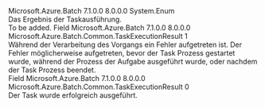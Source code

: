 <Type Name="TaskExecutionResult" FullName="Microsoft.Azure.Batch.Common.TaskExecutionResult">
  <TypeSignature Language="C#" Value="public enum TaskExecutionResult" />
  <TypeSignature Language="ILAsm" Value=".class public auto ansi sealed TaskExecutionResult extends System.Enum" />
  <TypeSignature Language="DocId" Value="T:Microsoft.Azure.Batch.Common.TaskExecutionResult" />
  <TypeSignature Language="VB.NET" Value="Public Enum TaskExecutionResult" />
  <TypeSignature Language="F#" Value="type TaskExecutionResult = " />
  <AssemblyInfo>
    <AssemblyName>Microsoft.Azure.Batch</AssemblyName>
    <AssemblyVersion>7.1.0.0</AssemblyVersion>
    <AssemblyVersion>8.0.0.0</AssemblyVersion>
  </AssemblyInfo>
  <Base>
    <BaseTypeName>System.Enum</BaseTypeName>
  </Base>
  <Docs>
    <summary>
            Das Ergebnis der Taskausführung.
            </summary>
    <remarks>To be added.</remarks>
  </Docs>
  <Members>
    <Member MemberName="Failure">
      <MemberSignature Language="C#" Value="Failure" />
      <MemberSignature Language="ILAsm" Value=".field public static literal valuetype Microsoft.Azure.Batch.Common.TaskExecutionResult Failure = int32(1)" />
      <MemberSignature Language="DocId" Value="F:Microsoft.Azure.Batch.Common.TaskExecutionResult.Failure" />
      <MemberSignature Language="VB.NET" Value="Failure" />
      <MemberSignature Language="F#" Value="Failure = 1" Usage="Microsoft.Azure.Batch.Common.TaskExecutionResult.Failure" />
      <MemberType>Field</MemberType>
      <AssemblyInfo>
        <AssemblyName>Microsoft.Azure.Batch</AssemblyName>
        <AssemblyVersion>7.1.0.0</AssemblyVersion>
        <AssemblyVersion>8.0.0.0</AssemblyVersion>
      </AssemblyInfo>
      <ReturnValue>
        <ReturnType>Microsoft.Azure.Batch.Common.TaskExecutionResult</ReturnType>
      </ReturnValue>
      <MemberValue>1</MemberValue>
      <Docs>
        <summary>
            Während der Verarbeitung des Vorgangs ein Fehler aufgetreten ist. Der Fehler möglicherweise aufgetreten, bevor der Task Prozess gestartet wurde, während der Prozess der Aufgabe ausgeführt wurde, oder nachdem der Task Prozess beendet.
            </summary>
      </Docs>
    </Member>
    <Member MemberName="Success">
      <MemberSignature Language="C#" Value="Success" />
      <MemberSignature Language="ILAsm" Value=".field public static literal valuetype Microsoft.Azure.Batch.Common.TaskExecutionResult Success = int32(0)" />
      <MemberSignature Language="DocId" Value="F:Microsoft.Azure.Batch.Common.TaskExecutionResult.Success" />
      <MemberSignature Language="VB.NET" Value="Success" />
      <MemberSignature Language="F#" Value="Success = 0" Usage="Microsoft.Azure.Batch.Common.TaskExecutionResult.Success" />
      <MemberType>Field</MemberType>
      <AssemblyInfo>
        <AssemblyName>Microsoft.Azure.Batch</AssemblyName>
        <AssemblyVersion>7.1.0.0</AssemblyVersion>
        <AssemblyVersion>8.0.0.0</AssemblyVersion>
      </AssemblyInfo>
      <ReturnValue>
        <ReturnType>Microsoft.Azure.Batch.Common.TaskExecutionResult</ReturnType>
      </ReturnValue>
      <MemberValue>0</MemberValue>
      <Docs>
        <summary>
            Der Task wurde erfolgreich ausgeführt.
            </summary>
      </Docs>
    </Member>
  </Members>
</Type>